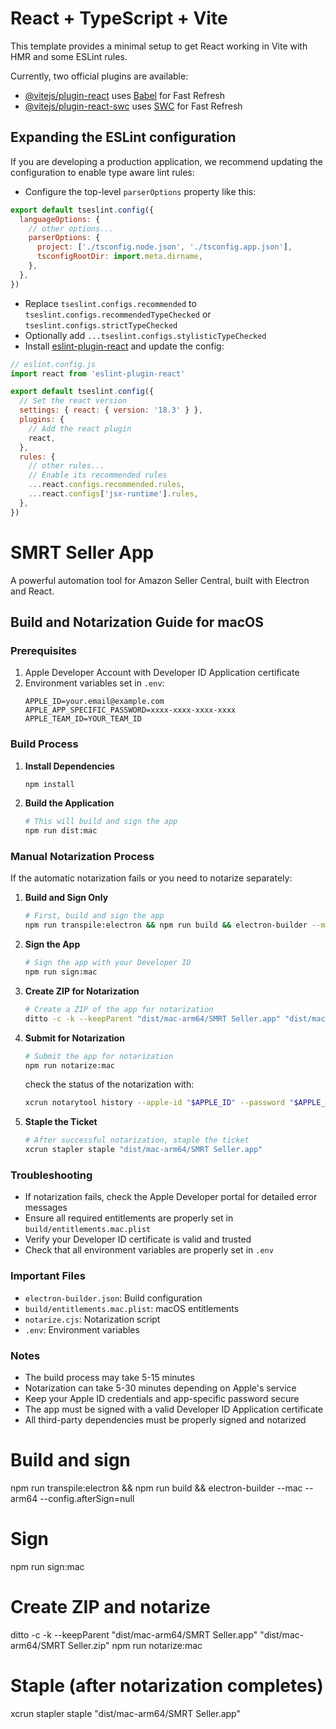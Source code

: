 # React + TypeScript + Vite

This template provides a minimal setup to get React working in Vite with HMR and some ESLint rules.

Currently, two official plugins are available:

- [@vitejs/plugin-react](https://github.com/vitejs/vite-plugin-react/blob/main/packages/plugin-react/README.md) uses [Babel](https://babeljs.io/) for Fast Refresh
- [@vitejs/plugin-react-swc](https://github.com/vitejs/vite-plugin-react-swc) uses [SWC](https://swc.rs/) for Fast Refresh

## Expanding the ESLint configuration

If you are developing a production application, we recommend updating the configuration to enable type aware lint rules:

- Configure the top-level `parserOptions` property like this:

```js
export default tseslint.config({
  languageOptions: {
    // other options...
    parserOptions: {
      project: ['./tsconfig.node.json', './tsconfig.app.json'],
      tsconfigRootDir: import.meta.dirname,
    },
  },
})
```

- Replace `tseslint.configs.recommended` to `tseslint.configs.recommendedTypeChecked` or `tseslint.configs.strictTypeChecked`
- Optionally add `...tseslint.configs.stylisticTypeChecked`
- Install [eslint-plugin-react](https://github.com/jsx-eslint/eslint-plugin-react) and update the config:

```js
// eslint.config.js
import react from 'eslint-plugin-react'

export default tseslint.config({
  // Set the react version
  settings: { react: { version: '18.3' } },
  plugins: {
    // Add the react plugin
    react,
  },
  rules: {
    // other rules...
    // Enable its recommended rules
    ...react.configs.recommended.rules,
    ...react.configs['jsx-runtime'].rules,
  },
})
```

# SMRT Seller App

A powerful automation tool for Amazon Seller Central, built with Electron and React.

## Build and Notarization Guide for macOS

### Prerequisites

1. Apple Developer Account with Developer ID Application certificate
2. Environment variables set in `.env`:
   ```
   APPLE_ID=your.email@example.com
   APPLE_APP_SPECIFIC_PASSWORD=xxxx-xxxx-xxxx-xxxx
   APPLE_TEAM_ID=YOUR_TEAM_ID
   ```

### Build Process

1. **Install Dependencies**
   ```bash
   npm install
   ```

2. **Build the Application**
   ```bash
   # This will build and sign the app
   npm run dist:mac
   ```

### Manual Notarization Process

If the automatic notarization fails or you need to notarize separately:

1. **Build and Sign Only**
   ```bash
   # First, build and sign the app
   npm run transpile:electron && npm run build && electron-builder --mac --arm64 --config.afterSign=null
   ```

2. **Sign the App**
   ```bash
   # Sign the app with your Developer ID
   npm run sign:mac
   ```

3. **Create ZIP for Notarization**
   ```bash
   # Create a ZIP of the app for notarization
   ditto -c -k --keepParent "dist/mac-arm64/SMRT Seller.app" "dist/mac-arm64/SMRT Seller.zip"
   ```

4. **Submit for Notarization**
   ```bash
   # Submit the app for notarization
   npm run notarize:mac
   ```

   check the status of the notarization with:
   ```bash
   xcrun notarytool history --apple-id "$APPLE_ID" --password "$APPLE_APP_SPECIFIC_PASSWORD" --team-id "$APPLE_TEAM_ID"
   ```
  
5. **Staple the Ticket**
   ```bash
   # After successful notarization, staple the ticket
   xcrun stapler staple "dist/mac-arm64/SMRT Seller.app"
   ```

### Troubleshooting

- If notarization fails, check the Apple Developer portal for detailed error messages
- Ensure all required entitlements are properly set in `build/entitlements.mac.plist`
- Verify your Developer ID certificate is valid and trusted
- Check that all environment variables are properly set in `.env`

### Important Files

- `electron-builder.json`: Build configuration
- `build/entitlements.mac.plist`: macOS entitlements
- `notarize.cjs`: Notarization script
- `.env`: Environment variables

### Notes

- The build process may take 5-15 minutes
- Notarization can take 5-30 minutes depending on Apple's service
- Keep your Apple ID credentials and app-specific password secure
- The app must be signed with a valid Developer ID Application certificate
- All third-party dependencies must be properly signed and notarized

# Build and sign
npm run transpile:electron && npm run build && electron-builder --mac --arm64 --config.afterSign=null

# Sign
npm run sign:mac

# Create ZIP and notarize
ditto -c -k --keepParent "dist/mac-arm64/SMRT Seller.app" "dist/mac-arm64/SMRT Seller.zip"
npm run notarize:mac

# Staple (after notarization completes)
xcrun stapler staple "dist/mac-arm64/SMRT Seller.app"